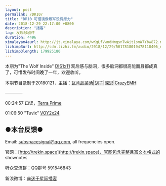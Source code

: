 ```yaml
---
layout: post
permalink: /DR10/
title: "DR10 可惜镜像叛军没有原力"
date: 2018-12-29 22:17:00 +0800
description: "播客"
tag: 发现号剧评
duration: 4496
ximalayam4aurl: http://jt.ximalaya.com/wKgLfVwndNmgsnTwAit1omW7Ybw872.m4a?channel=rss&amp;album_id=3135361&amp;track_id=148594803&amp;uid=6418191&amp;jt=http://audio.xmcdn.com/group54/M07/8A/37/wKgLfVwndNmgsnTwAit1omW7Ybw872.m4a
lizhimp3url: http://cdn.lizhi.fm/audio/2018/12/29/5017818010478118406_ud.mp3
lizhimp3length: 179925180
---   
```


本期为&quot;The Wolf Inside&quot; [DIS](http://memory-alpha.wikia.com/wiki/DIS)[1x11](http://memory-alpha.wikia.com/wiki/DIS_Season_1) 观后感与脑洞，很多脑洞都很高能而且都成真了，可惜发布时间晚了一年，欢迎收听。

本期节目录制于20180121，主播：[瓦肯蔬菜汤](http://weibo.com/u/5013547255)\|[胡子](https://weibo.com/p/1005051764117203)\|[深思](mailto:deepthought@trekin.space)\|[CrazyEMH](mailto:emh@trekin.space)

————

00:24:57 口误，[Terra Prime](http://memory-alpha.wikia.com/wiki/Terra_Prime)

01:06:50 &quot;Tuvix&quot; [VOY](http://memory-alpha.wikia.com/wiki/VOY)[2x24](http://memory-alpha.wikia.com/wiki/VOY_Season_2)

## ●本台反馈●

Email: [subspacesignal@qq.com](mailto:subspacesignal@qq.com), all frequencies open.

官网：[http://trekin.space](http://trekin.space)，官网包含完整且富文本格式的 shownotes

听众交流群：QQ群号 591546843

新浪微博：[@迷于星际播客](http://weibo.com/lostinst)

